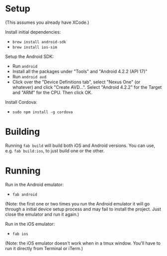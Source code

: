 Setup
=====

(This assumes you already have XCode.)

Install initial dependencies:

* `brew install android-sdk`
* `brew install ios-sim`

Setup the Android SDK:

* Run `android`
* Install all the packages under "Tools" and "Android 4.2.2 (API 17)"
* Run `android avd`
* Click over the "Device Definitions tab", select "Nexus One" (or whatever) and click "Create AVD...". Select "Android 4.2.2" for the Target and "ARM" for the CPU. Then click OK.

Install Cordova:

* `sudo npm install -g cordova`

Building
========

Running `fab build` will build both iOS and Android versions. You can use, e.g. `fab build:ios`, to just build one or the other.

Running
=======

Run in the Android emulator:

* `fab android`

(Note: the first one or two times you run the Android emulator it will go through a initial device setup process and may fail to install the project. Just close the emulator and run it again.)

Run in the iOS emulator:

* `fab ios`

(Note: the iOS emulator doesn't work when in a tmux window. You'll have to run it directly from Terminal or iTerm.)
